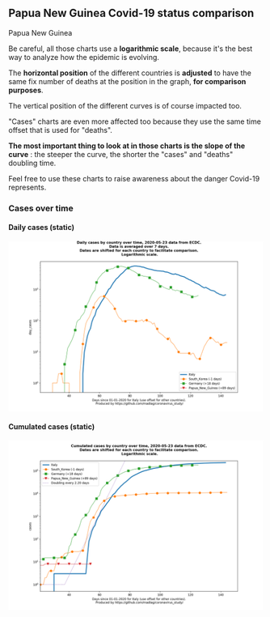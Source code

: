## Papua New Guinea Covid-19 status comparison 

Papua New Guinea



Be careful, all those charts use a **logarithmic scale**, because it's the best way to analyze how the epidemic is evolving.
 
The **horizontal position** of the different countries is **adjusted** to have the same fix number of deaths at the position in the graph, **for comparison purposes**.

The vertical position of the different curves is of course impacted too.

"Cases" charts are even more affected too because they use the same time offset that is used for "deaths".

**The most important thing to look at in those charts is the slope of the curve** : the steeper the curve, the shorter the "cases" and "deaths" doubling time.

Feel free to use these charts to raise awareness about the danger Covid-19 represents. 


 
### Cases over time
 
#### Daily cases (static)
![Papua New Guinea covid-19 daily cases static chart](https://raw.githubusercontent.com/madlag/coronavirus_study/master/notebooks/graphs/2020-05-23/countries/Papua_New_Guinea/2020-05-23_Papua_New_Guinea_day_cases.png "Papua New Guinea covid-19 day_cases static chart")   
 
#### Cumulated cases (static)
![Papua New Guinea covid-19 cumulated cases static chart](https://raw.githubusercontent.com/madlag/coronavirus_study/master/notebooks/graphs/2020-05-23/countries/Papua_New_Guinea/2020-05-23_Papua_New_Guinea_cases.png "Papua New Guinea covid-19 cases static chart")   

